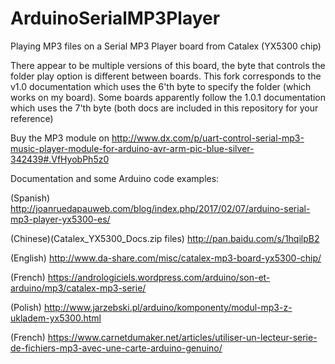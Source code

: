 # ArduinoSerialMP3Player
Playing MP3 files on a Serial MP3 Player board from Catalex (YX5300 chip)

There appear to be multiple versions of this board, the byte that controls the folder play option is different between boards. This fork corresponds to the v1.0 documentation which uses the 6'th byte to specify the folder (which works on my board). Some boards apparently follow the 1.0.1 documentation which uses the 7'th byte (both docs are included in this repository for your reference)

Buy the MP3 module on http://www.dx.com/p/uart-control-serial-mp3-music-player-module-for-arduino-avr-arm-pic-blue-silver-342439#.VfHyobPh5z0


Documentation and some Arduino code examples:

(Spanish)
http://joanruedapauweb.com/blog/index.php/2017/02/07/arduino-serial-mp3-player-yx5300-es/

(Chinese)(Catalex_YX5300_Docs.zip files)
http://pan.baidu.com/s/1hqilpB2

(English)
http://www.da-share.com/misc/catalex-mp3-board-yx5300-chip/

(French)
https://andrologiciels.wordpress.com/arduino/son-et-arduino/mp3/catalex-mp3-serie/

(Polish)
http://www.jarzebski.pl/arduino/komponenty/modul-mp3-z-ukladem-yx5300.html

(French)
https://www.carnetdumaker.net/articles/utiliser-un-lecteur-serie-de-fichiers-mp3-avec-une-carte-arduino-genuino/
